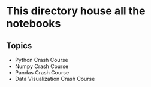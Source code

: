 # This directory house all the notebooks

## Topics
- Python Crash Course
- Numpy Crash Course
- Pandas Crash Course
- Data Visualization Crash Course
